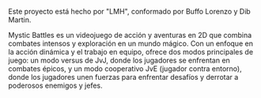 Este proyecto está hecho por "LMH", conformado por Buffo Lorenzo y Dib Martin.

Mystic Battles es un videojuego de acción y aventuras en 2D que combina combates intensos y exploración en un mundo mágico. Con un enfoque en la acción dinámica y el trabajo en equipo, ofrece dos modos principales de juego: un modo versus de JvJ, donde los jugadores se enfrentan en combates épicos, y un modo cooperativo JvE (jugador contra entorno), donde los jugadores unen fuerzas para enfrentar desafíos y derrotar a poderosos enemigos y jefes.